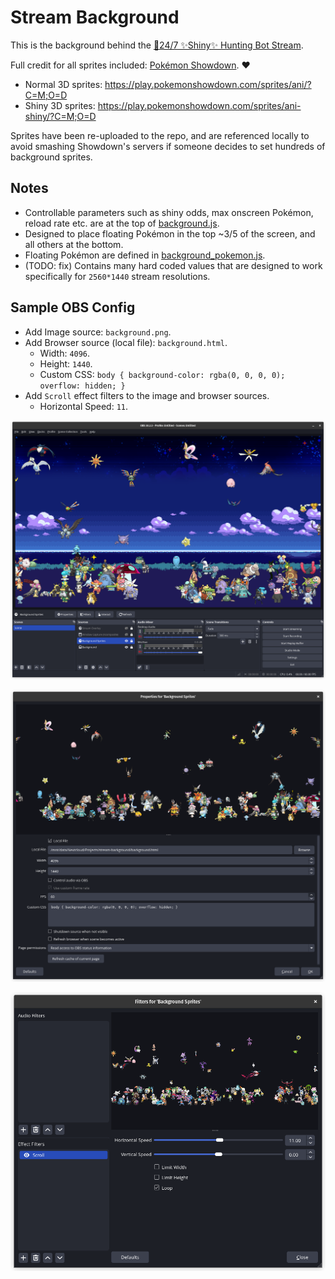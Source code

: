 #  Stream Background

This is the background behind the [🔴24/7 ✨Shiny✨ Hunting Bot Stream](https://www.youtube.com/watch?v=W6OOnrx8g58).

Full credit for all sprites included: [Pokémon Showdown](https://pokemonshowdown.com/). ❤️
- Normal 3D sprites: https://play.pokemonshowdown.com/sprites/ani/?C=M;O=D
- Shiny 3D sprites: https://play.pokemonshowdown.com/sprites/ani-shiny/?C=M;O=D

Sprites have been re-uploaded to the repo, and are referenced locally to avoid smashing Showdown's servers if someone decides to set hundreds of background sprites.

## Notes
- Controllable parameters such as shiny odds, max onscreen Pokémon, reload rate etc. are at the top of [background.js](scripts/background.js).
- Designed to place floating Pokémon in the top ~3/5 of the screen, and all others at the bottom.
- Floating Pokémon are defined in [background_pokemon.js](scripts/background_pokemon.js).
- (TODO: fix) Contains many hard coded values that are designed to work specifically for `2560*1440` stream resolutions.

## Sample OBS Config

- Add Image source: `background.png`.
- Add Browser source (local file): `background.html`.
    - Width: `4096`.
    - Height: `1440`.
    - Custom CSS: `body { background-color: rgba(0, 0, 0, 0); overflow: hidden; }`
- Add `Scroll` effect filters to the image and browser sources.
    - Horizontal Speed: `11`.

![image](.readme/OBS_1.png)

![image](.readme/OBS_2.png)

![image](.readme/OBS_3.png)